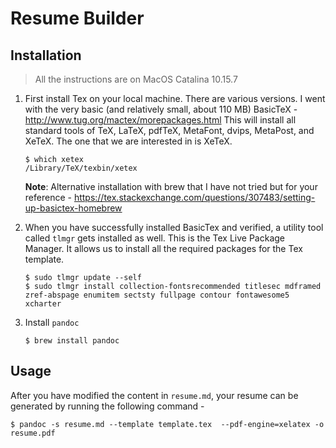 # Resume Builder
## Installation

> All the instructions are on MacOS Catalina 10.15.7

1. First install Tex on your local machine. There are various versions. I went with the very basic (and relatively small, about 110 MB) BasicTeX - http://www.tug.org/mactex/morepackages.html This will install all standard tools of TeX, LaTeX, pdfTeX, MetaFont, dvips, MetaPost, and XeTeX. The one that we are interested in is XeTeX.

    ```
    $ which xetex
    /Library/TeX/texbin/xetex
    ```

    **Note**: Alternative installation with brew that I have not tried but for your reference - https://tex.stackexchange.com/questions/307483/setting-up-basictex-homebrew

2. When you have successfully installed BasicTex and verified, a utility tool called `tlmgr` gets installed as well. This is the Tex Live Package Manager. It allows us to install all the required packages for the Tex template.


    ```
    $ sudo tlmgr update --self
    $ sudo tlmgr install collection-fontsrecommended titlesec mdframed zref-abspage enumitem sectsty fullpage contour fontawesome5 xcharter
    ```
3. Install `pandoc`
    ```
    $ brew install pandoc
    ```

## Usage
After you have modified the content in `resume.md`, your resume can be generated by running the following command - 
```
$ pandoc -s resume.md --template template.tex  --pdf-engine=xelatex -o resume.pdf
```